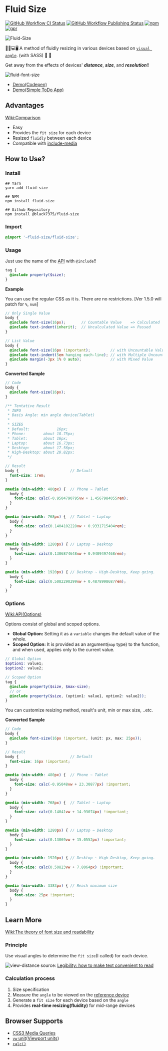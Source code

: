 # Fluid Size

[![GitHub Workflow CI  Status](https://img.shields.io/github/workflow/status/black7375/Fluid-Size/CI)](https://github.com/black7375/Fluid-Size/actions?query=workflow%3ACI)
[![GitHub Workflow Publishing Status](https://img.shields.io/github/workflow/status/black7375/Fluid-Size/Publishing?label=Publishing)](https://github.com/black7375/Fluid-Size/actions?query=workflow%3APublishing)
[![npm](https://img.shields.io/npm/v/fluid-size?color=%23CC3534&logo=npm)](https://www.npmjs.com/package/fluid-size) 
[![gpr](https://img.shields.io/github/v/release/black7375/Fluid-Size?color=%23117FFF&label=GPR&logo=github)](https://github.com/black7375/Fluid-Size/packages/336258)

![Fluid-Size](https://raw.githubusercontent.com/black7375/Fluid-Size/resource/resource/Fluid-Size.png)

:triangular_ruler::iphone::computer::desktop_computer: A method of fluidly resizing in various devices based on [`visual angle`](https://en.wikipedia.org/wiki/Visual_angle). (with SASS) :revolving_hearts: :eyes:

Get away from the effects of devices' ***distance***, ***size***, and ***resolution***!!

![fluid-font-size](https://user-images.githubusercontent.com/25581533/82766346-d8f63900-9e0d-11ea-9b3b-ceabd7832e4b.png)
- [Demo(Codepen)](https://codepen.io/black7375/pen/xxZoyow?editors=1100)
- [Demo(Simple ToDo App)](https://black7375.github.io/React-RxJS-Todo/)

## Advantages

[Wiki:Comparison](https://github.com/black7375/Fluid-Size/wiki/Comparison)

- Easy
- Provides the `fit size` for each device
- Resized `fluidly` between each device
- Compatible with [include-media](https://github.com/eduardoboucas/include-media)

## How to Use?

### Install

```shell
## Yarn
yarn add fluid-size

## NPM
npm install fluid-size

## Github Repository
npm install @black7375/fluid-size
```

### Import

```scss
@import '~fluid-size/fluid-size';
```

### Usage

Just use the name of the [API](https://github.com/black7375/fluid-size/wiki/API) with `@include`!!

```scss
tag {
  @include property($size);
}
```

**Example**

You can use the regular CSS as it is.
There are no restrictions. [Ver 1.5.0 will patch for `%`, `num`]
```scss
// Only Single Value
body {
  @include font-size(16px);       // Countable Value    => Calculated
  @include text-indent(inherit);  // Uncalculated Value => Passed
}

// List Value
body {
  @include font-size(16px !important);         // with Uncountable Value
  @include text-indent(5em hanging each-line); // with Multiple Uncountable Values
  @include margin(-3px 1% 0 auto);             // with Mixed Value
}
```

 **Converted Sample**

```scss
// Code
body {
  @include font-size(16px);
}

/** Tentative Result
 * INFO
 * Basis Angle: min angle device(Tablet)
 *
 * SIZES
 * Default:            16px;
 * Phone:        about 18.75px;
 * Tablet:       about 16px;
 * Laptop:       about 16.73px;
 * Desktop:      about 17.56px;
 * High-Desktop: about 20.82px;
 */

// Result
body {                       // Default
  font-size: 1rem;
}

@media (min-width: 480px) {  // Phone ~ Tablet
  body {
    font-size: calc(-0.9504790795vw + 1.4567984055rem);
  }
}

@media (min-width: 768px) {  // Tablet ~ Laptop
  body {
    font-size: calc(0.1404102228vw + 0.9331715404rem);
  }
}

@media (min-width: 1280px) { // Laptop ~ Desktop
  body {
    font-size: calc(0.1306874648vw + 0.9409497468rem);
  }
}

@media (min-width: 1920px) { // Desktop ~ High-Desktop, Keep going.
  body {
    font-size: calc(0.5082290299vw + 0.4878998687rem);
  }
}
```

### Options

[Wiki:API(Options)](https://github.com/black7375/fluid-size/wiki/API#options)

Options consist of global and scoped options.

- **Global Option:** Setting it as a `variable` changes the default value of the whole.
- **Scoped Option:** It is provided as an argument(`map` type) to the function, and when used, applies only to the current value.

```scss
// Global Option
$option1: value1;
$option2: value2;

// Scoped Option
tag {
  @include property($size, $max-size);
  // or
  @include property($size, (option1: value1, option2: value2));
}
```

You can customize resizing method, result's unit, min or max size, ..etc.

 **Converted Sample**

```scss
// Code
body {
  @include font-size(16px !important, (unit: px, max: 25px));
}

// Result
body {                       // Default
  font-size: 16px !important;
}

@media (min-width: 480px) {  // Phone ~ Tablet
  body {
    font-size: calc(-0.95048vw + 23.30877px) !important;
  }
}

@media (min-width: 768px) {  // Tablet ~ Laptop
  body {
    font-size: calc(0.14041vw + 14.93074px) !important;
  }
}

@media (min-width: 1280px) { // Laptop ~ Desktop
  body {
    font-size: calc(0.13069vw + 15.0552px) !important;
  }
}

@media (min-width: 1920px) { // Desktop ~ High-Desktop, Keep going.
  body {
    font-size: calc(0.50823vw + 7.8064px) !important;
  }
}

@media (min-width: 3383px) { // Reach maximum size
  body {
    font-size: 25px !important;
  }
}
```

## Learn More
[Wiki:The theory of font size and readability](https://github.com/black7375/fluid-size/wiki/The-theory-of-font-size-and-readability)

### Principle

Use visual angles to determine the `fit size`(I called) for each device.

![view-distance](https://user-images.githubusercontent.com/25581533/82766340-cc71e080-9e0d-11ea-8268-7c965e6544c0.jpeg)
source: [Legibility: how to make text convenient to read](https://uxdesign.cc/legibility-how-to-make-text-convenient-to-read-7f96b84bd8af)

### Calculation process

1. Size specification
2. Measure the `angle` to be viewed on the [reference device](https://github.com/black7375/Fluid-Size/wiki/API#2-device)
3. Generate a `fit size` for each device based on the `angle`
4. Provides **real-time resizing(fluidity)** for mid-range devices

## Browser Supports

- [CSS3 Media Queries](https://caniuse.com/#feat=css-mediaqueries)
- [`vw` unit](https://caniuse.com/#feat=mdn-css_types_length_vw)([Viewport units](https://caniuse.com/#feat=viewport-units))
- [`calc()`](https://caniuse.com/#feat=calc)
